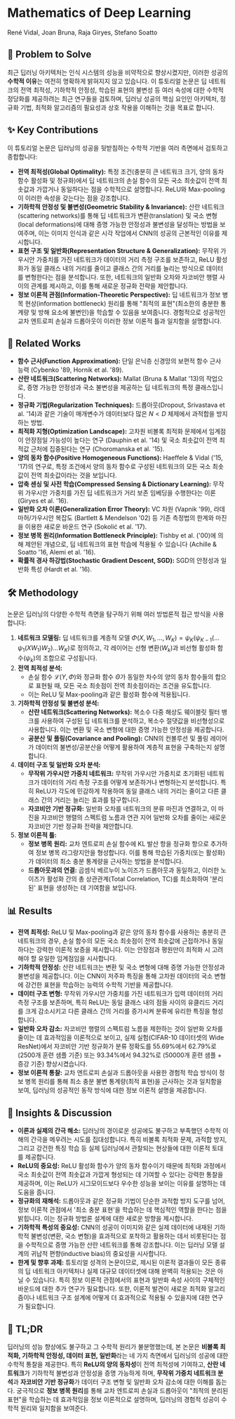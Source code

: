 # Mathematics of Deep Learning

René Vidal, Joan Bruna, Raja Giryes, Stefano Soatto

## 🧩 Problem to Solve

최근 딥러닝 아키텍처는 인식 시스템의 성능을 비약적으로 향상시켰지만, 이러한 성공의 **수학적 이유**는 여전히 명확하게 밝혀지지 않고 있습니다. 이 튜토리얼 논문은 딥 네트워크의 전역 최적성, 기하학적 안정성, 학습된 표현의 불변성 등 여러 속성에 대한 수학적 정당화를 제공하려는 최근 연구들을 검토하며, 딥러닝 성공의 핵심 요인인 아키텍처, 정규화 기법, 최적화 알고리즘의 필요성과 상호 작용을 이해하는 것을 목표로 합니다.

## ✨ Key Contributions

이 튜토리얼 논문은 딥러닝의 성공을 뒷받침하는 수학적 기반을 여러 측면에서 검토하고 종합합니다:

- **전역 최적성(Global Optimality):** 특정 조건(충분히 큰 네트워크 크기, 양의 동차 함수 활성화 및 정규화)에서 딥 네트워크의 손실 함수의 모든 국소 최솟값이 전역 최솟값과 가깝거나 동일하다는 점을 수학적으로 설명합니다. ReLU와 Max-pooling이 이러한 속성을 갖는다는 점을 강조합니다.
- **기하학적 안정성 및 불변성(Geometric Stability & Invariance):** 산란 네트워크(scattering networks)를 통해 딥 네트워크가 변환(translation) 및 국소 변형(local deformations)에 대해 증명 가능한 안정성과 불변성을 달성하는 방법을 보여주며, 이는 이미지 인식과 같은 시각 작업에서 CNN의 성공의 근본적인 이유를 제시합니다.
- **표현 구조 및 일반화(Representation Structure & Generalization):** 무작위 가우시안 가중치를 가진 네트워크가 데이터의 거리 측정 구조를 보존하고, ReLU 활성화가 동일 클래스 내의 거리를 줄이고 클래스 간의 거리를 늘리는 방식으로 데이터를 변형한다는 점을 분석합니다. 또한, 네트워크의 일반화 오차와 자코비안 행렬 사이의 관계를 제시하고, 이를 통해 새로운 정규화 전략을 제안합니다.
- **정보 이론적 관점(Information-Theoretic Perspective):** 딥 네트워크가 정보 병목 현상(information bottleneck) 원리를 통해 "최적의 표현"(최소한의 충분한 통계량 및 방해 요소에 불변인)을 학습할 수 있음을 보여줍니다. 경험적으로 성공적인 교차 엔트로피 손실과 드롭아웃이 이러한 정보 이론적 틀과 일치함을 설명합니다.

## 📎 Related Works

- **함수 근사(Function Approximation):** 단일 은닉층 신경망의 보편적 함수 근사 능력 (Cybenko '89, Hornik et al. '89).
- **산란 네트워크(Scattering Networks):** Mallat (Bruna & Mallat '13)의 작업으로, 증명 가능한 안정성과 국소 불변성을 제공하는 딥 네트워크의 특정 클래스입니다.
- **정규화 기법(Regularization Techniques):** 드롭아웃(Dropout, Srivastava et al. '14)과 같은 기술이 매개변수가 데이터보다 많은 $N < D$ 체제에서 과적합을 방지하는 방법.
- **최적화 지형(Optimization Landscape):** 고차원 비볼록 최적화 문제에서 임계점이 안장점일 가능성이 높다는 연구 (Dauphin et al. '14) 및 국소 최솟값이 전역 최적값 근처에 집중된다는 연구 (Choromanska et al. '15).
- **양의 동차 함수(Positive Homogeneous Functions):** Haeffele & Vidal ('15, '17)의 연구로, 특정 조건에서 양의 동차 함수로 구성된 네트워크의 모든 국소 최솟값이 전역 최솟값이라는 것을 보입니다.
- **압축 센싱 및 사전 학습(Compressed Sensing & Dictionary Learning):** 무작위 가우시안 가중치를 가진 딥 네트워크가 거리 보존 임베딩을 수행한다는 이론 (Giryes et al. '16).
- **일반화 오차 이론(Generalization Error Theory):** VC 차원 (Vapnik '99), 라데마허/가우시안 복잡도 (Bartlett & Mendelson '02) 등 기존 측정법의 한계와 마진을 이용한 새로운 바운드 연구 (Sokolić et al. '17).
- **정보 병목 원리(Information Bottleneck Principle):** Tishby et al. ('00)에 의해 제안된 개념으로, 딥 네트워크의 표현 학습에 적용될 수 있습니다 (Achille & Soatto '16, Alemi et al. '16).
- **확률적 경사 하강법(Stochastic Gradient Descent, SGD):** SGD의 안정성과 일반화 특성 (Hardt et al. '16).

## 🛠️ Methodology

논문은 딥러닝의 다양한 수학적 측면을 탐구하기 위해 여러 방법론적 접근 방식을 사용합니다:

1. **네트워크 모델링:** 딥 네트워크를 계층적 모델 $\Phi(X, W_1, \dots, W_K) = \psi_K(\psi_{K-1}(\dots\psi_1(XW_1)W_2)\dots W_K)$로 정의하고, 각 레이어는 선형 변환($W_k$)과 비선형 활성화 함수($\psi_k$)의 조합으로 구성됩니다.
2. **전역 최적성 분석:**
   - 손실 함수 $\mathcal{L}(Y, \Phi)$와 정규화 함수 $\Theta$가 동일한 차수의 양의 동차 함수들의 합으로 표현될 때, 모든 국소 최솟점이 전역 최솟점이라는 조건을 유도합니다.
   - 이는 ReLU 및 Max-pooling과 같은 활성화 함수에 적용됩니다.
3. **기하학적 안정성 및 불변성 분석:**
   - **산란 네트워크(Scattering Networks):** 복소수 다중 해상도 웨이블릿 필터 뱅크를 사용하여 구성된 딥 네트워크를 분석하고, 복소수 절댓값을 비선형성으로 사용합니다. 이는 변환 및 국소 변형에 대한 증명 가능한 안정성을 제공합니다.
   - **공분산 및 풀링(Covariance and Pooling):** CNN의 컨볼루션 및 풀링 레이어가 데이터의 불변성/공분산을 어떻게 활용하여 계층적 표현을 구축하는지 설명합니다.
4. **데이터 구조 및 일반화 오차 분석:**
   - **무작위 가우시안 가중치 네트워크:** 무작위 가우시안 가중치로 초기화된 네트워크가 데이터의 거리 측정 구조를 어떻게 보존하거나 변형하는지 분석합니다. 특히 ReLU가 각도에 민감하게 작용하여 동일 클래스 내의 거리는 줄이고 다른 클래스 간의 거리는 늘리는 효과를 탐구합니다.
   - **자코비안 기반 정규화:** 일반화 오차를 네트워크의 분류 마진과 연결하고, 이 마진을 자코비안 행렬의 스펙트럼 노름과 연관 지어 일반화 오차를 줄이는 새로운 자코비안 기반 정규화 전략을 제안합니다.
5. **정보 이론적 틀:**
   - **정보 병목 원리:** 교차 엔트로피 손실 함수에 KL 발산 항을 정규화 항으로 추가하여 정보 병목 라그랑지안을 형성합니다. 이를 통해 학습된 가중치(또는 활성화)가 데이터의 최소 충분 통계량을 근사하는 방법을 분석합니다.
   - **드롭아웃과의 연결:** 곱셈식 베르누이 노이즈가 드롭아웃과 동일하고, 이러한 노이즈가 활성화 간의 총 상관관계(Total Correlation, TC)를 최소화하여 '분리된' 표현을 생성하는 데 기여함을 보입니다.

## 📊 Results

- **전역 최적성:** ReLU 및 Max-pooling과 같은 양의 동차 함수를 사용하는 충분히 큰 네트워크의 경우, 손실 함수의 모든 국소 최솟점이 전역 최솟값에 근접하거나 동일하다는 강력한 이론적 보증을 제시합니다. 이는 안장점과 평원만이 최적화 시 고려해야 할 유일한 임계점임을 시사합니다.
- **기하학적 안정성:** 산란 네트워크는 변환 및 국소 변형에 대해 증명 가능한 안정성과 불변성을 제공합니다. 이는 CNN이 저주파 특징을 통해 고차원 데이터의 국소 변형에 강건한 표현을 학습하는 능력의 수학적 기반을 제공합니다.
- **데이터 구조 변형:** 무작위 가우시안 가중치를 가진 네트워크가 입력 데이터의 거리 측정 구조를 보존하며, 특히 ReLU는 동일 클래스 내의 점들 사이의 유클리드 거리를 크게 감소시키고 다른 클래스 간의 거리를 증가시켜 분류에 유리한 특징을 형성합니다.
- **일반화 오차 감소:** 자코비안 행렬의 스펙트럼 노름을 제한하는 것이 일반화 오차를 줄이는 데 효과적임을 이론적으로 보이고, 실제 실험(CIFAR-10 데이터셋의 Wide ResNet)에서 자코비안 기반 정규화가 분류 정확도를 55.69%에서 62.79%로 (2500개 훈련 샘플 기준) 또는 93.34%에서 94.32%로 (50000개 훈련 샘플 + 증강 기준) 향상시켰습니다.
- **정보 이론적 통찰:** 교차 엔트로피 손실과 드롭아웃을 사용한 경험적 학습 방식이 정보 병목 원리를 통해 최소 충분 불변 통계량(최적 표현)을 근사하는 것과 일치함을 보여, 딥러닝의 성공적인 동작 방식에 대한 정보 이론적 설명을 제공합니다.

## 🧠 Insights & Discussion

- **이론과 실제의 간극 해소:** 딥러닝의 경이로운 성공에도 불구하고 부족했던 수학적 이해의 간극을 메우려는 시도를 집대성합니다. 특히 비볼록 최적화 문제, 과적합 방지, 그리고 강건한 특징 학습 등 실제 딥러닝에서 관찰되는 현상들에 대한 이론적 토대를 제공합니다.
- **ReLU의 중요성:** ReLU 활성화 함수가 양의 동차 함수이기 때문에 최적화 과정에서 국소 최솟값이 전역 최솟값과 가깝게 형성되는 데 기여할 수 있다는 강력한 통찰을 제공하며, 이는 ReLU가 시그모이드보다 우수한 성능을 보이는 이유를 설명하는 데 도움을 줍니다.
- **정규화의 재해석:** 드롭아웃과 같은 정규화 기법이 단순한 과적합 방지 도구를 넘어, 정보 이론적 관점에서 '최소 충분 표현'을 학습하는 데 핵심적인 역할을 한다는 점을 밝힙니다. 이는 정규화 방법론 설계에 대한 새로운 방향을 제시합니다.
- **기하학적 특성의 중요성:** CNN의 성공이 이미지와 같은 실제 데이터에 내재된 기하학적 불변성(변환, 국소 변형)을 효과적으로 포착하고 활용하는 데서 비롯된다는 점을 수학적으로 증명 가능한 산란 네트워크를 통해 강조합니다. 이는 딥러닝 모델 설계의 귀납적 편향(inductive bias)의 중요성을 시사합니다.
- **한계 및 향후 과제:** 튜토리얼 성격의 논문이므로, 제시된 이론적 결과들이 모든 종류의 딥 네트워크 아키텍처나 실제 대규모 데이터셋에 대해 완벽히 적용되는 것은 아닐 수 있습니다. 특히 정보 이론적 관점에서의 표현과 일반화 속성 사이의 구체적인 바운드에 대한 추가 연구가 필요합니다. 또한, 이론적 발견이 새로운 최적화 알고리즘이나 네트워크 구조 설계에 어떻게 더 효과적으로 적용될 수 있을지에 대한 연구가 필요합니다.

## 📌 TL;DR

딥러닝의 성능 향상에도 불구하고 그 수학적 원리가 불분명했는데, 본 논문은 **비볼록 최적화, 기하학적 안정성, 데이터 표현, 일반화**라는 네 가지 측면에서 딥러닝의 성공에 대한 수학적 통찰을 제공한다. 특히 **ReLU의 양의 동차성**이 전역 최적성에 기여하고, **산란 네트워크**가 기하학적 불변성과 안정성을 증명 가능하게 하며, **무작위 가중치 네트워크 분석**과 **자코비안 기반 정규화**가 데이터 구조 변형 및 일반화 오차 감소에 대한 이해를 돕는다. 궁극적으로 **정보 병목 원리**를 통해 교차 엔트로피 손실과 드롭아웃이 "최적의 분리된 표현"을 학습하는 데 효과적임을 정보 이론적으로 설명하며, 딥러닝의 경험적 성공이 수학적 원리와 일치함을 보여준다.
